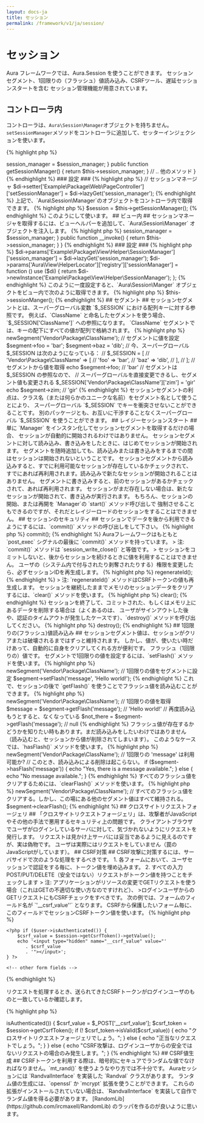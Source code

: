```yaml
---
layout: docs-ja
title: セッション
permalink: /framework/v1/ja/session/
---
```


# セッション #

Aura フレームワークでは、Aura.Session を使うことができます。
セッションセグメント、1回限りの（フラッシュ）値読み込み、CSRFツール、遅延セッションスタートを含む
セッション管理機能が用意されています。

## コントローラ内 ##

コントローラは、`Aura\Session\Manager`オブジェクトを持ちません。
`setSessionManager`メソッドをコントローラに追加して、セッターインジェクションを使います。

{% highlight php %}
<?php
namespace Example\Package\Web;

use Aura\Framework\Web\Controller\AbstractPage;
use Aura\Session\Manager as SessionManager;

abstract class PageController extends AbstractPage
{
    protected $session_manager;

    public function setSessionManager(SessionManager $session_manager)
    {
        $this->session_manager = $session_manager;
    }

    public function getSessionManager()
    {
        return $this->session_manager;
    }

    // .. 他のメソッド
}
{% endhighlight %}

### 設定 ###

{% highlight php %}
// セッションマネージャ
$di->setter['Example\Package\Web\PageController']['setSessionManager'] = $di->lazyGet('session_manager');
{% endhighlight %}

上記で、`Aura\Session\Manager`のオブジェクトをコントローラ内で取得できます。

{% highlight php %}
$session = $this->getSessionManager();
{% endhighlight %}

このようにして使います。

## ビュー内 ##

セッションマネージャを取得するには、ビューヘルパーを追加して、`Aura\Session\Manager` オブジェクトを注入します。

{% highlight php %}
<?php
namespace Example\Package\View\Helper;

use Aura\View\Helper\AbstractHelper;
use Aura\Session\Manager;

class SessionManager extends AbstractHelper
{
    protected $session_manager;

    public function __construct(Manager $session_manager)
    {
        $this->session_manager = $session_manager;
    }

    public function __invoke()
    {
        return $this->session_manager;
    }
}
{% endhighlight %}

### 設定 ###

{% highlight php %}
$di->params['Example\Package\View\Helper\SessionManager']['session_manager'] = $di->lazyGet('session_manager');

$di->params['Aura\View\HelperLocator']['registry']['sessionManager'] = function () use ($di) {
    return $di->newInstance('Example\Package\View\Helper\SessionManager');
};
{% endhighlight %}

このように一度設定すると、`Aura\Session\Manger` オブジェクトをビュー内で次のように取得できます。

{% highlight php %}
    $this->sessionManger();
{% endhighlight %}

## セグメント ##

セッションセグメントとは、スーパーグローバル変数 `$_SESSION` における配列キーに対する参照です。
例えば、`ClassName` と命名したセグメントを使う場合、`$_SESSION['ClassName']` への参照になります。
`ClassName` セグメントでは、キーの配下にすべての値が配列で格納されます。

{% highlight php %}
<?php
// セッションセグメントを取得。まだ無い場合はセッションが開始される。
// $_SESSION のキーがまだ無い場合は作成される。
$segment = $session->newSegment('Vendor\Package\ClassName');

// セグメントに値を設定
$segment->foo = 'bar';
$segment->baz = 'dib';

// 今、スーパーグローバル $_SESSION は次のようになっている：
// $_SESSION = [
//      'Vendor\Package\ClassName' => [
//          'foo' => 'bar',
//          'baz' => 'dib',
//      ],
// ];

// セグメントから値を取得
echo $segment->foo; // 'bar'

// セグメントは $_SESSION の参照なので、
// スーパーグローバルを直接変更できるし、セグメント値も変更される
$_SESSION['Vendor\Package\ClassName']['zim'] = 'gir'
echo $segment->zim; // 'gir'
{% endhighlight %}

セッションセグメントの利点は、クラス名（または何らかのユニークな名前）をセグメント名として使うことにより、
スーパーグローバル `$_SESSION` でキーを衝突させないことができることです。
別のパッケージとも、お互いに干渉することなくスーパーグローバル `$_SESSION` を使うことができます。

## レイジーセッションスタート ##

単に `Manager` をインスタン化してセッションセグメントを取得するだけの場合、
セッションが自動的に開始されるわけではありません。
セッションセグメントに対して読み込み、書き込みをしたときに、はじめてセッションが開始されます。
セグメントを随時追加しても、読み込みまたは書き込みをするまでの間はセッションは開始されないということです。

セッションセグメントから読み込みすると、すでに利用可能なセッションが存在しているかチェックされて、
すでにあれば再利用されます。読み込みで新たなセッションが開始されることはありません。

セグメントに書き込みすると、前のセッションがあるかチェックされて、あれば再利用されます。
セッションがまだ存在しない場合は、新たなセッションが開始されて、書き込みが実行されます。

もちろん、セッションの開始、または再開を `Manager`の `start()` メソッド呼び出しで
強制させることもできるのですが、それだとレイジーロードのセッションをすることはできません。

## セッションのセキュリティ ##

セッションでデータを後から利用できるようにするには、`commit()` メソッドの呼び出しをして下さい。

{% highlight php %}
<?php
$session->commit();
{% endhighlight %}

Auraフレームワークはもともと `post_exec` シグナルの最後に `commit()` メソッドを持っています。

> 注: `commit()` メソッドは `session_write_close()` と等価です。
> セッションをコミットしないと、後からセッションを続けるときに値を利用することはできません。

ユーザの（システム内で付与されたり剥奪されたりする）権限を変更したら、必ずセッションIDを再生成します。

{% highlight php %}
<?php
$session->regenerateId();
{% endhighlight %}

> 注: `regenerateId()` メソッドはCSRFトークンの値も再生成します。

セッションを継続したままでメモリのセッションデータをクリアするには、`clear()` メソッドを使います。

{% highlight php %}
<?php
$session->clear();
{% endhighlight %}

セッションを終了して、コミットされた、もしくはメモリ上にあるデータを削除する場合は（よくあるのは、
ユーザがサインアウトした後や、認証のタイムアウトが発生したケースです）、`destroy()` メソッドを呼び出してください。

{% highlight php %}
<?php
$session->destroy();
{% endhighlight %}

## 1回限りの(フラッシュ)値読み込み ##

セッションセグメント値は、セッションがクリアまたは破壊されるまではずっと維持されます。
しかし、値が、使いたい時だけあって、自動的に自身をクリアしてくれる方が便利です。
フラッシュ（1回限りの）値です。

セグメントで1回限りの値を設定するには、`setFlash()` メソッドを使います。

{% highlight php %}
<?php
// セグメントを取得
$segment = $session->newSegment('Vendor\Package\ClassName');

// 1回限りの値をセグメントに設定
$segment->setFlash('message', 'Hello world!');
{% endhighlight %}

これで、セッションの後で `getFlash()` を使うことでフラッシュ値を読み込むことができます。

{% highlight php %}
<?php
// セグメントを取得
$segment = $session->newSegment('Vendor\Package\ClassName');

// 1回限りの値を取得
$message = $segment->getFlash('message'); // 'Hello world!'

// 再度読み込もうとすると、なくなっている
$not_there = $segment->getFlash('message'); // null
{% endhighlight %}

フラッシュ値が存在するかどうかを知りたい時もあります。まだ読み込みをしたいわけではありません
（読み込むと、セッションから値が削除されてしまいます）。
このようなケースでは、`hasFlash()` メソッドを使います。

{% highlight php %}
<?php
// セグメントを取得
$segment = $session->newSegment('Vendor\Package\ClassName');

// 1回限りの 'message' は利用可能か?
// このとき、読み込みによる削除は起こらない。
if ($segment->hasFlash('message')) {
    echo "Yes, there is a message available.";
} else {
    echo "No message available.";
}
{% endhighlight %}

すべてのフラッシュ値をクリアするためには、`clearFlash()` メソッドを使います。

{% highlight php %}
<?php
// セグメント取得
$segment = $session->newSegment('Vendor\Package\ClassName');

// すべてのフラッシュ値をクリアする。しかし、この場にある他のセグメント値はすべて維持される。
$segment->clearFlash();
{% endhighlight %}

## クロスサイトリクエストフォージェリ ##

「クロスサイトリクエストフォージェリ」は、攻撃者がJavaScriptやその他の手法で悪用するセキュリティ上の問題です。
クライアントブラウザでユーザがログインしているサーバに対して、気づかれないようにリクエストを発行します。
リクエストは見かけ上サーバには妥当であるように見えるのですが、実は偽物です。
ユーザは実際にはリクエストをしていません（罠のJavaScriptがしています）。

<http://ja.wikipedia.org/wiki/%E3%82%AF%E3%83%AD%E3%82%B9%E3%82%B5%E3%82%A4%E3%83%88%E3%83%AA%E3%82%AF%E3%82%A8%E3%82%B9%E3%83%88%E3%83%95%E3%82%A9%E3%83%BC%E3%82%B8%E3%82%A7%E3%83%AA>

## CSRF対策 ##

CSRF攻撃に対策するには、サーバサイドで次のような処理をするべきです。

1. 各フォームにおいて、ユーザセッションで認証をする毎に、トークン値を埋め込みます。

2. すべての入力POST/PUT/DELETE（安全ではない）リクエストがトークン値を持つことをチェックします

> 注: アプリケーションがリソースの変更でGETリクエストを使う場合（これはGETの不適切な使い方なのですけれど）、
>ログインユーザからのGETリクエストにもCSRFチェックをすべきです。

次の例では、フォームのフィールド名が `'__csrf_value''` となります。
CSRFから保護したいフォーム毎に、このフィールドでセッションCSRFトークン値を使います。

{% highlight php %}
<?php
/**
 * @var Vendor\Package\User $user ログインユーザオブジェクト
 * @var Aura\Session\Manager $session セッション管理オブジェクト
 */
?>
<form method="post">

    <?php if ($user->isAuthenticated()) {
        $csrf_value = $session->getCsrfToken()->getValue();
        echo '<input type="hidden" name="__csrf_value" value="'
           . $csrf_value
           . '"></input>';
    } ?>

    <!-- other form fields -->

</form>
{% endhighlight %}

リクエストを処理するとき、送られてきたCSRFトークンがログインユーザのものと一致しているか確認します。

{% highlight php %}
<?php
/**
 * @var Vendor\Package\User $user ログインユーザオブジェクト
 * @var Aura\Session\Manager $session セッション管理オブジェクト
 */

$unsafe = $_SERVER['REQUEST_METHOD'] == 'POST'
       || $_SERVER['REQUEST_METHOD'] == 'PUT'
       || $_SERVER['REQUEST_METHOD'] == 'DELETE';

if ($unsafe && $user->isAuthenticated()) {
    $csrf_value = $_POST['__csrf_value'];
    $csrf_token = $session->getCsrfToken();
    if (! $csrf_token->isValid($csrf_value)) {
        echo "クロスサイトリクエストフォージェリでしょう。";
    } else {
        echo "正当なリクエストでしょう。";
    }
} else {
    echo "CSRF攻撃は、ログインユーザからの安全ではないリクエストの場合のみ発生します。";
}
{% endhighlight %}

## CSRF値生成 ##

CSRFトークンを利用する際は、暗号的にセキュアでランダムな値でなければなりません。`mt_rand()` を使うようなやり方では不十分です。
Auraセッションには `RandvalInterface` を実装した `Randval` クラスがあります。
ランタム値の生成には、`openssl` か `mcrypt` 拡張を使うことができます。
これらの拡張がインストールされていない場合は、`RandvalInterface` を実装して自作でランダム値を得る必要があります。
[RandomLib](https://github.com/ircmaxell/RandomLib) のラッパを作るのが良いように思います。
